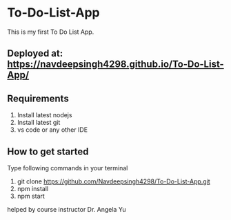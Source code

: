 # To-Do-List-App
This is my first To Do List App.

## Deployed at: https://navdeepsingh4298.github.io/To-Do-List-App/

## Requirements
1. Install latest nodejs
2. Install latest git
3. vs code or any other IDE


## How to get started
Type following commands in your terminal

1. git clone https://github.com/Navdeepsingh4298/To-Do-List-App.git
2. npm install
3. npm start


helped by course instructor Dr. Angela Yu
